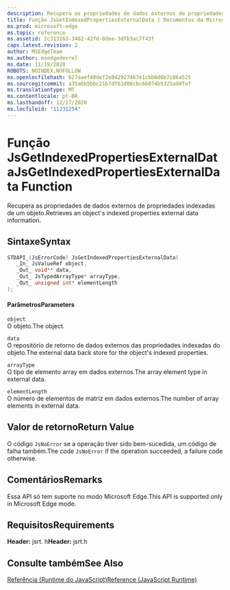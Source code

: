 ```yaml
---
description: Recupera as propriedades de dados externos de propriedades indexadas de um objeto.
title: Função JsGetIndexedPropertiesExternalData | Documentos da Microsoft
ms.prod: microsoft-edge
ms.topic: reference
ms.assetid: 2c313163-3462-42fd-8dee-3dfb3ac7f43f
caps.latest.revision: 2
author: MSEdgeTeam
ms.author: msedgedevrel
ms.date: 11/19/2020
ROBOTS: NOINDEX,NOFOLLOW
ms.openlocfilehash: 627aaef48def2e042927467e1cbb6d6b7c06a525
ms.sourcegitcommit: a35a6b5bbc21b7df61d08cbc6b074b5325ad4fef
ms.translationtype: MT
ms.contentlocale: pt-BR
ms.lasthandoff: 12/17/2020
ms.locfileid: "11231254"
---
```

# <span data-ttu-id="a7368-103">Função JsGetIndexedPropertiesExternalData</span><span class="sxs-lookup"><span data-stu-id="a7368-103">JsGetIndexedPropertiesExternalData Function</span></span>

<span data-ttu-id="a7368-104">Recupera as propriedades de dados externos de propriedades indexadas de um objeto.</span><span class="sxs-lookup"><span data-stu-id="a7368-104">Retrieves an object's indexed properties external data information.</span></span>  
  
## <span data-ttu-id="a7368-105">Sintaxe</span><span class="sxs-lookup"><span data-stu-id="a7368-105">Syntax</span></span>  
  
```cpp  
STDAPI_(JsErrorCode) JsGetIndexedPropertiesExternalData(  
   _In_ JsValueRef object,  
   _Out_ void** data,  
   _Out_ JsTypedArrayType* arrayType,  
   _Out_ unsigned int* elementLength  
);  
```  
  
#### <span data-ttu-id="a7368-106">Parâmetros</span><span class="sxs-lookup"><span data-stu-id="a7368-106">Parameters</span></span>  
 `object`  
 <span data-ttu-id="a7368-107">O objeto.</span><span class="sxs-lookup"><span data-stu-id="a7368-107">The object.</span></span>  
  
 `data`  
 <span data-ttu-id="a7368-108">O repositório de retorno de dados externos das propriedades indexadas do objeto.</span><span class="sxs-lookup"><span data-stu-id="a7368-108">The external data back store for the object's indexed properties.</span></span>  
  
 `arrayType`  
 <span data-ttu-id="a7368-109">O tipo de elemento array em dados externos.</span><span class="sxs-lookup"><span data-stu-id="a7368-109">The array element type in external data.</span></span>  
  
 `elementLength`  
 <span data-ttu-id="a7368-110">O número de elementos de matriz em dados externos.</span><span class="sxs-lookup"><span data-stu-id="a7368-110">The number of array elements in external data.</span></span>  
  
## <span data-ttu-id="a7368-111">Valor de retorno</span><span class="sxs-lookup"><span data-stu-id="a7368-111">Return Value</span></span>  
 <span data-ttu-id="a7368-112">O código `JsNoError` se a operação tiver sido bem-sucedida, um código de falha também.</span><span class="sxs-lookup"><span data-stu-id="a7368-112">The code `JsNoError` if the operation succeeded, a failure code otherwise.</span></span>  
  
## <span data-ttu-id="a7368-113">Comentários</span><span class="sxs-lookup"><span data-stu-id="a7368-113">Remarks</span></span>  
 <span data-ttu-id="a7368-114">Essa API só tem suporte no modo Microsoft Edge.</span><span class="sxs-lookup"><span data-stu-id="a7368-114">This API is supported only in Microsoft Edge mode.</span></span>  
  
## <span data-ttu-id="a7368-115">Requisitos</span><span class="sxs-lookup"><span data-stu-id="a7368-115">Requirements</span></span>  
 <span data-ttu-id="a7368-116">**Header:** jsrt. h</span><span class="sxs-lookup"><span data-stu-id="a7368-116">**Header:** jsrt.h</span></span>  
  
## <span data-ttu-id="a7368-117">Consulte também</span><span class="sxs-lookup"><span data-stu-id="a7368-117">See Also</span></span>  
 [<span data-ttu-id="a7368-118">Referência (Runtime do JavaScript)</span><span class="sxs-lookup"><span data-stu-id="a7368-118">Reference (JavaScript Runtime)</span></span>](../chakra-hosting/reference-javascript-runtime.md)
